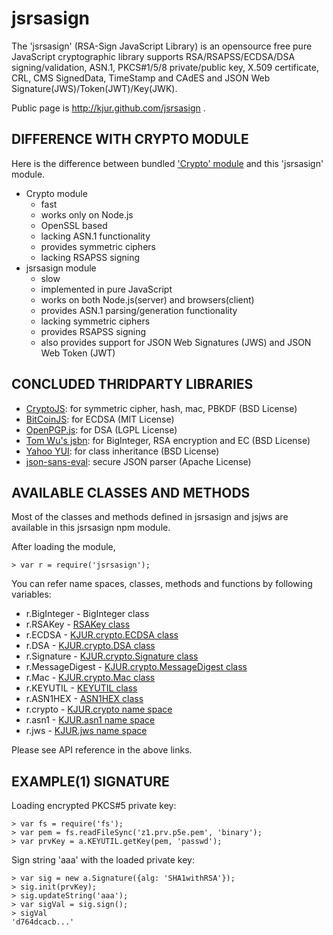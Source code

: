 jsrsasign
=========

The 'jsrsasign' (RSA-Sign JavaScript Library) is an opensource free pure JavaScript cryptographic library supports RSA/RSAPSS/ECDSA/DSA signing/validation, ASN.1, PKCS#1/5/8 private/public key, X.509 certificate, CRL, CMS SignedData, TimeStamp and CAdES and JSON Web Signature(JWS)/Token(JWT)/Key(JWK).

Public page is http://kjur.github.com/jsrsasign .

DIFFERENCE WITH CRYPTO MODULE
-----------------------------

Here is the difference between bundled ['Crypto' module](http://nodejs.org/api/crypto.html) 
and this 'jsrsasign' module.

- Crypto module
    - fast
    - works only on Node.js
    - OpenSSL based
    - lacking ASN.1 functionality
    - provides symmetric ciphers
    - lacking RSAPSS signing
- jsrsasign module
    - slow
    - implemented in pure JavaScript
    - works on both Node.js(server) and browsers(client)
    - provides ASN.1 parsing/generation functionality
    - lacking symmetric ciphers
    - provides RSAPSS signing
    - also provides support for JSON Web Signatures (JWS) and JSON Web Token (JWT)

CONCLUDED THRIDPARTY LIBRARIES
------------------------------

- [CryptoJS](https://code.google.com/p/crypto-js/): for symmetric cipher, hash, mac, PBKDF (BSD License)
- [BitCoinJS](http://bitcoinjs.org/): for ECDSA (MIT License)
- [OpenPGP.js](http://openpgpjs.org/): for DSA (LGPL License)
- [Tom Wu's jsbn](http://www-cs-students.stanford.edu/~tjw/jsbn/): for BigInteger, RSA encryption and EC (BSD License)
- [Yahoo YUI](http://yuilibrary.com/): for class inheritance (BSD License)
- [json-sans-eval](https://code.google.com/p/json-sans-eval/): secure JSON parser (Apache License)

AVAILABLE CLASSES AND METHODS
-----------------------------

Most of the classes and methods defined in jsrsasign and jsjws are
available in this jsrsasign npm module.

After loading the module,

    > var r = require('jsrsasign');

You can refer name spaces, classes, methods and functions 
by following variables:

- r.BigInteger - BigInteger class
- r.RSAKey - [RSAKey class](http://kjur.github.io/jsrsasign/api/symbols/RSAKey.html)
- r.ECDSA - [KJUR.crypto.ECDSA class](http://kjur.github.io/jsrsasign/api/symbols/KJUR.crypto.ECDSA.html)
- r.DSA - [KJUR.crypto.DSA class](http://kjur.github.io/jsrsasign/api/symbols/KJUR.crypto.DSA.html)
- r.Signature - [KJUR.crypto.Signature class](http://kjur.github.io/jsrsasign/api/symbols/KJUR.crypto.Signature.html)
- r.MessageDigest - [KJUR.crypto.MessageDigest class](http://kjur.github.io/jsrsasign/api/symbols/KJUR.crypto.MessageDigest.html)
- r.Mac - [KJUR.crypto.Mac class](http://kjur.github.io/jsrsasign/api/symbols/KJUR.crypto.Mac.html)
- r.KEYUTIL - [KEYUTIL class](http://kjur.github.io/jsrsasign/api/symbols/KEYUTIL.html)
- r.ASN1HEX - [ASN1HEX class](http://kjur.github.io/jsrsasign/api/symbols/ASN1HEX.html)
- r.crypto - [KJUR.crypto name space](http://kjur.github.io/jsrsasign/api/symbols/KJUR.crypto.html)
- r.asn1 - [KJUR.asn1 name space](http://kjur.github.io/jsrsasign/api/symbols/KJUR.asn1.html)
- r.jws - [KJUR.jws name space](http://kjur.github.io/jsjws/api/)

Please see API reference in the above links.

EXAMPLE(1) SIGNATURE
--------------------

Loading encrypted PKCS#5 private key:

    > var fs = require('fs');
    > var pem = fs.readFileSync('z1.prv.p5e.pem', 'binary');
    > var prvKey = a.KEYUTIL.getKey(pem, 'passwd');

Sign string 'aaa' with the loaded private key:

    > var sig = new a.Signature({alg: 'SHA1withRSA'});
    > sig.init(prvKey);
    > sig.updateString('aaa');
    > var sigVal = sig.sign();
    > sigVal
    'd764dcacb...'


